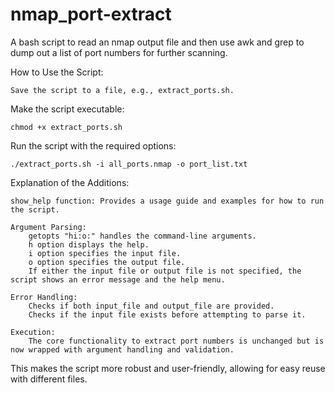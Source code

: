 # nmap_port-extract
A bash script to read an nmap output file and then use awk and grep to dump out a list of port numbers for further scanning.

How to Use the Script:

    Save the script to a file, e.g., extract_ports.sh.

Make the script executable:
    
    chmod +x extract_ports.sh

Run the script with the required options:

    ./extract_ports.sh -i all_ports.nmap -o port_list.txt

Explanation of the Additions:

    show_help function: Provides a usage guide and examples for how to run the script.

    Argument Parsing:
        getopts "hi:o:" handles the command-line arguments.
        h option displays the help.
        i option specifies the input file.
        o option specifies the output file.
        If either the input file or output file is not specified, the script shows an error message and the help menu.

    Error Handling:
        Checks if both input_file and output_file are provided.
        Checks if the input file exists before attempting to parse it.

    Execution:
        The core functionality to extract port numbers is unchanged but is now wrapped with argument handling and validation.

This makes the script more robust and user-friendly, allowing for easy reuse with different files.
